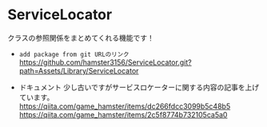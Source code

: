 # ServiceLocator
クラスの参照関係をまとめてくれる機能です！  

- `add package from git URLのリンク`  
https://github.com/hamster3156/ServiceLocator.git?path=Assets/Library/ServiceLocator

- ドキュメント
少し古いですがサービスロケーターに関する内容の記事を上げています。    
https://qiita.com/game_hamster/items/dc266fdcc3099b5c48b5  
https://qiita.com/game_hamster/items/2c5f8774b732105ca5a0
